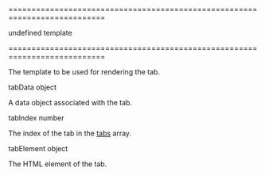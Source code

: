 <!--**
/*-------------------------------------------
    Auto-generated file. Do not modify.
-------------------------------------------

**-->
===========================================================================
<!--default-->undefined<!--/default-->
<!--type-->template<!--/type-->
===========================================================================

<!--shortDescription-->
The template to be used for rendering the tab.
<!--/shortDescription-->

<!--fullDescription-->

<!--/fullDescription-->
<!--typeFunctionParamName1-->tabData<!--/typeFunctionParamName1-->
<!--typeFunctionParamType1-->object<!--/typeFunctionParamType1-->
<!--typeFunctionParamDescription1-->
A data object associated with the tab.
<!--/typeFunctionParamDescription1-->

<!--typeFunctionParamName2-->tabIndex<!--/typeFunctionParamName2-->
<!--typeFunctionParamType2-->number<!--/typeFunctionParamType2-->
<!--typeFunctionParamDescription2-->
The index of the tab in the <a href="/Documentation/17_2/ApiReference/UI_Widgets/dxForm/Item_Types/TabbedItem/tabs/">tabs</a> array.
<!--/typeFunctionParamDescription2-->

<!--typeFunctionParamName3-->tabElement<!--/typeFunctionParamName3-->
<!--typeFunctionParamType3-->object<!--/typeFunctionParamType3-->
<!--typeFunctionParamDescription3-->
The HTML element of the tab.
<!--/typeFunctionParamDescription3-->
